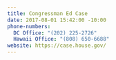 ```yaml
---
title: Congressman Ed Case
date: 2017-08-01 15:42:00 -10:00
phone-numbers:
  DC Office: "(202) 225-2726"
  Hawaii Office: "(808) 650-6688"
website: https://case.house.gov/
---
```


